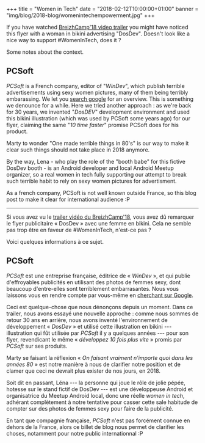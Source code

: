 +++
title = "Women in Tech"
date = "2018-02-12T10:00:00+01:00"
banner = "img/blog/2018-blog/womenintechempowerment.jpg"
+++

If you have watched [BreizhCamp'18 video trailer](https://www.youtube.com/watch?v=y1-Gh0bMsUo) you might have noticed this flyer with a
woman in bikini advertising "DosDev". Doesn't look like a nice way to support #WomenInTech, does it ?

Some notes about the context.

## PCSoft

_PCSoft_ is a French company, editor of "_WinDev_", which publish terrible advertisements using sexy women pictures, many of them being terribly
embarassing. We let you [search google](https://www.google.fr/search?q=windev&source=lnms&tbm=isch) for an overview. This is something we
denounce for a while. Here we tried another approach : as we're back for 30 years, we invented "_DosDEV_" development environment and used
this bikini illustration (which was used by PCSoft some years ago) for our flyer, claiming the same "_10 time faster_" promise PCSoft does for his product.

Marty to wonder "One made terrible things in 80's" is our way to make it clear such things should not take place in 2018 anymore.

By the way, Lena - who play the role of the "booth babe" for this fictive DosDev booth - is an Android developer and
local Android Meetup organizer, so a real women in tech fully supporting our attempt to break such terrible habit to rely on
sexy women pictures for advertisment.

As a french company, PCSoft is not well known outside France, so this blog post to make it clear for international audience :P



- - -

Si vous avez vu le [trailer vidéo du BreizhCamp'18](https://www.youtube.com/watch?v=y1-Gh0bMsUo),
vous avez dû remarquer le flyer publicitaire « DosDev » avec une femme en bikini.
Cela ne semble pas trop être en faveur de #WomenInTech, n'est-ce pas ?

Voici quelques informations à ce sujet.

## PCSoft

_PCSoft_ est une entreprise française, éditrice de « _WinDev_ », et qui publie d'effroyables publicités en utilisant des photos de femmes sexy,
dont beaucoup d'entre-elles sont terriblement embarrasantes.
Nous vous laissons vous en rendre compte par vous-même en [cherchant sur Google](https://www.google.fr/search?q=windev&source=lnms&tbm=isch).

Ceci est quelque-chose que nous dénonçons depuis un moment.
Dans ce trailer, nous avons essayé une nouvelle approche :
comme nous sommes de retour 30 ans en arrière, nous avons inventé l'environnement de développement « _DosDev_ »
et utilisé cette illustration en bikini --- illustration qui fût utilisée par _PCSoft_ il y a quelques années ---
pour son flyer, revendicant le même « _développez 10 fois plus vite_ » promis par _PCSoft_ sur ses produits.

Marty se faisant la réflexion « _On faisant vraiment n'importe quoi dans les années 80_ » est notre manière à nous de clarifier
notre position et de clamer que ceci ne devrait plus exister de nos jours, en 2018.


Soit dit en passant, Léna --- la personne qui joue le rôle de jolie pépée, hotesse sur le stand fictif de DosDev ---
est une développeuse Android et organisatrice du Meetup Android local, donc une réelle _women in tech_,
adhérant complètement à notre tentative pour casser cette sale habitude de compter sur des photos de femmes sexy pour faire de la publicité.

En tant que compagnie française, _PCSoft_ n'est pas forcément connue en dehors de la France,
alors ce billet de blog nous permet de clarifier les choses, notamment pour notre public internationnal :P
